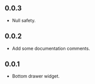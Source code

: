 ## 0.0.3

* Null safety.

## 0.0.2

* Add some documentation comments.

## 0.0.1

* Bottom drawer widget.

